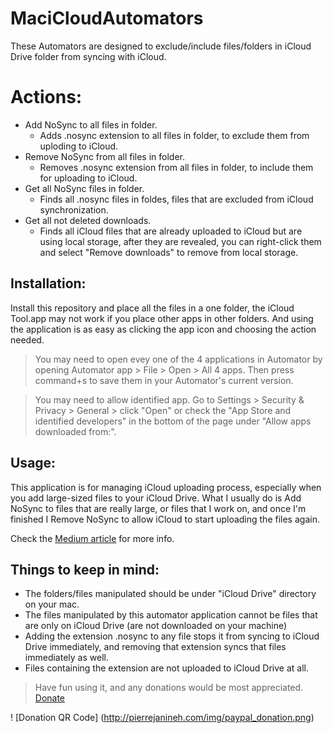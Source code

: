 # MaciCloudAutomators
These Automators are designed to exclude/include files/folders in iCloud Drive folder from syncing with iCloud.

# Actions:
* Add NoSync to all files in folder.
    - Adds .nosync extension to all files in folder, to exclude them from uploding to iCloud.
* Remove NoSync from all files in folder.
    - Removes .nosync extension from all files in folder, to include them for uploading to iCloud.
* Get all NoSync files in folder.
    - Finds all .nosync files in foldes, files that are excluded from iCloud synchronization.
* Get all not deleted downloads.
    - Finds all iCloud files that are already uploaded to iCloud but are using local storage, after they are revealed, you can right-click them and select "Remove downloads" to remove from local storage.
    
## Installation:
Install this repository and place all the files in a one folder, the iCloud Tool.app may not work if you place other apps in other folders.
And using the application is as easy as clicking the app icon and choosing the action needed.

> You may need to open evey one of the 4 applications in Automator by opening Automator app > File > Open > All 4 apps. Then press command+s to save them in your Automator's current version.

> You may need to allow identified app. Go to Settings > Security & Privacy > General > click "Open" or check the "App Store and identified developers" in the bottom of the page under "Allow apps downloaded from:".

## Usage:
This application is for managing iCloud uploading process, especially when you add large-sized files to your iCloud Drive.
What I usually do is Add NoSync to files that are really large, or files that I work on, and once I'm finished I Remove NoSync to allow iCloud to start uploading the files again.

Check the [Medium article](https://medium.com/programming-with-pierre/pause-stop-icloud-drive-from-syncing-4df73d402735) for more info.

## Things to keep in mind:
* The folders/files manipulated should be under "iCloud Drive" directory on your mac.
* The files manipulated by this automator application cannot be files that are only on iCloud Drive (are not downloaded on your machine)
* Adding the extension .nosync to any file stops it from syncing to iCloud Drive immediately, and removing that extension syncs that files immediately as well.
* Files containing the extension are not uploaded to iCloud Drive at all.


> Have fun using it, and any donations would be most appreciated. [Donate](https://www.paypal.com/donate?hosted_button_id=DVVUAG77AKXYA)

! [Donation QR Code] (http://pierrejanineh.com/img/paypal_donation.png)
